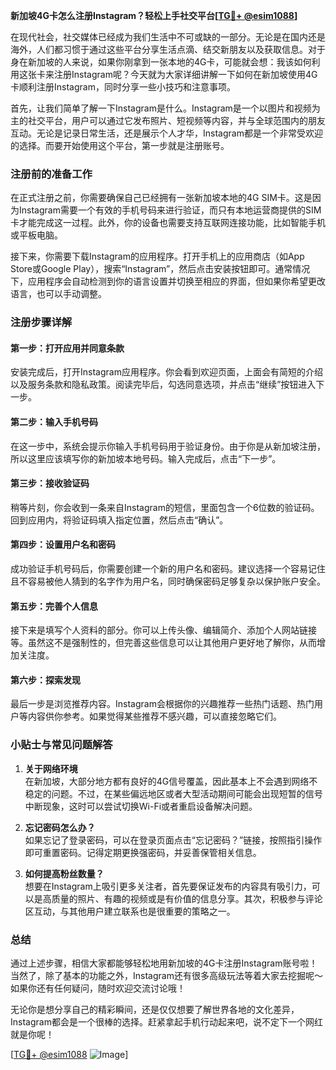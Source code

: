 **新加坡4G卡怎么注册Instagram？轻松上手社交平台[[TG💪+ @esim1088](https://t.me/s/esim1088)]**

在现代社会，社交媒体已经成为我们生活中不可或缺的一部分。无论是在国内还是海外，人们都习惯于通过这些平台分享生活点滴、结交新朋友以及获取信息。对于身在新加坡的人来说，如果你刚拿到一张本地的4G卡，可能就会想：我该如何利用这张卡来注册Instagram呢？今天就为大家详细讲解一下如何在新加坡使用4G卡顺利注册Instagram，同时分享一些小技巧和注意事项。

首先，让我们简单了解一下Instagram是什么。Instagram是一个以图片和视频为主的社交平台，用户可以通过它发布照片、短视频等内容，并与全球范围内的朋友互动。无论是记录日常生活，还是展示个人才华，Instagram都是一个非常受欢迎的选择。而要开始使用这个平台，第一步就是注册账号。

### 注册前的准备工作

在正式注册之前，你需要确保自己已经拥有一张新加坡本地的4G SIM卡。这是因为Instagram需要一个有效的手机号码来进行验证，而只有本地运营商提供的SIM卡才能完成这一过程。此外，你的设备也需要支持互联网连接功能，比如智能手机或平板电脑。

接下来，你需要下载Instagram的应用程序。打开手机上的应用商店（如App Store或Google Play），搜索“Instagram”，然后点击安装按钮即可。通常情况下，应用程序会自动检测到你的语言设置并切换至相应的界面，但如果你希望更改语言，也可以手动调整。

### 注册步骤详解

#### 第一步：打开应用并同意条款
安装完成后，打开Instagram应用程序。你会看到欢迎页面，上面会有简短的介绍以及服务条款和隐私政策。阅读完毕后，勾选同意选项，并点击“继续”按钮进入下一步。

#### 第二步：输入手机号码
在这一步中，系统会提示你输入手机号码用于验证身份。由于你是从新加坡注册，所以这里应该填写你的新加坡本地号码。输入完成后，点击“下一步”。

#### 第三步：接收验证码
稍等片刻，你会收到一条来自Instagram的短信，里面包含一个6位数的验证码。回到应用内，将验证码填入指定位置，然后点击“确认”。

#### 第四步：设置用户名和密码
成功验证手机号码后，你需要创建一个新的用户名和密码。建议选择一个容易记住且不容易被他人猜到的名字作为用户名，同时确保密码足够复杂以保护账户安全。

#### 第五步：完善个人信息
接下来是填写个人资料的部分。你可以上传头像、编辑简介、添加个人网站链接等。虽然这不是强制性的，但完善这些信息可以让其他用户更好地了解你，从而增加关注度。

#### 第六步：探索发现
最后一步是浏览推荐内容。Instagram会根据你的兴趣推荐一些热门话题、热门用户等内容供你参考。如果觉得某些推荐不感兴趣，可以直接忽略它们。

### 小贴士与常见问题解答

1. **关于网络环境**  
   在新加坡，大部分地方都有良好的4G信号覆盖，因此基本上不会遇到网络不稳定的问题。不过，在某些偏远地区或者大型活动期间可能会出现短暂的信号中断现象，这时可以尝试切换Wi-Fi或者重启设备解决问题。

2. **忘记密码怎么办？**  
   如果忘记了登录密码，可以在登录页面点击“忘记密码？”链接，按照指引操作即可重置密码。记得定期更换强密码，并妥善保管相关信息。

3. **如何提高粉丝数量？**  
   想要在Instagram上吸引更多关注者，首先要保证发布的内容具有吸引力，可以是高质量的照片、有趣的视频或是有价值的信息分享。其次，积极参与评论区互动，与其他用户建立联系也是很重要的策略之一。

### 总结

通过上述步骤，相信大家都能够轻松地用新加坡的4G卡注册Instagram账号啦！当然了，除了基本的功能之外，Instagram还有很多高级玩法等着大家去挖掘呢～如果你还有任何疑问，随时欢迎交流讨论哦！

无论你是想分享自己的精彩瞬间，还是仅仅想要了解世界各地的文化差异，Instagram都会是一个很棒的选择。赶紧拿起手机行动起来吧，说不定下一个网红就是你呢！

[[TG💪+ @esim1088](https://t.me/s/esim1088) ![Image](https://i.postimg.cc/4NQfJmqS/Snipaste-2025-05-13-00-14-12.png)]